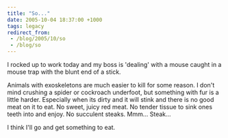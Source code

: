 ```yaml
---
title: "So..."
date: 2005-10-04 18:37:00 +1000
tags: legacy
redirect_from:
 - /blog/2005/10/so
 - /blog/so
---
```


I rocked up to work today and my boss is 'dealing' with a mouse caught in a mouse trap with the blunt end of a stick.



Animals with exoskeletons are much easier to kill for some reason. I don't mind crushing a spider or cockroach underfoot, but something with fur is a little harder. Especially when its dirty and it will stink and there is no good meat on it to eat. No sweet, juicy red meat. No tender tissue to sink ones teeth into and enjoy. No succulent steaks. Mmm... Steak...



I think I'll go and get something to eat.

